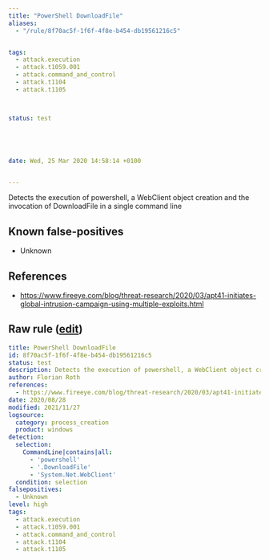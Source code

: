 ```yaml
---
title: "PowerShell DownloadFile"
aliases:
  - "/rule/8f70ac5f-1f6f-4f8e-b454-db19561216c5"


tags:
  - attack.execution
  - attack.t1059.001
  - attack.command_and_control
  - attack.t1104
  - attack.t1105



status: test





date: Wed, 25 Mar 2020 14:58:14 +0100


---
```


Detects the execution of powershell, a WebClient object creation and the invocation of DownloadFile in a single command line

<!--more-->


## Known false-positives

* Unknown



## References

* https://www.fireeye.com/blog/threat-research/2020/03/apt41-initiates-global-intrusion-campaign-using-multiple-exploits.html


## Raw rule ([edit](https://github.com/SigmaHQ/sigma/edit/master/rules/windows/process_creation/proc_creation_win_susp_ps_downloadfile.yml))
```yaml
title: PowerShell DownloadFile
id: 8f70ac5f-1f6f-4f8e-b454-db19561216c5
status: test
description: Detects the execution of powershell, a WebClient object creation and the invocation of DownloadFile in a single command line
author: Florian Roth
references:
  - https://www.fireeye.com/blog/threat-research/2020/03/apt41-initiates-global-intrusion-campaign-using-multiple-exploits.html
date: 2020/08/28
modified: 2021/11/27
logsource:
  category: process_creation
  product: windows
detection:
  selection:
    CommandLine|contains|all:
      - 'powershell'
      - '.DownloadFile'
      - 'System.Net.WebClient'
  condition: selection
falsepositives:
  - Unknown
level: high
tags:
  - attack.execution
  - attack.t1059.001
  - attack.command_and_control
  - attack.t1104
  - attack.t1105

```
